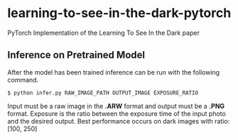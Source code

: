 # learning-to-see-in-the-dark-pytorch
PyTorch Implementation of the Learning To See In the Dark paper

## Inference on Pretrained Model
After the model has been trained inference can be run with the following command.

`$ python infer.py RAW_IMAGE_PATH OUTPUT_IMAGE EXPOSURE_RATIO`

Input must be a raw image in the **.ARW** format and output must be a **.PNG** format. Exposure is the ratio between the exposure time of the input photo and the desired output. Best performance occurs on dark images with ratio: [100, 250]

